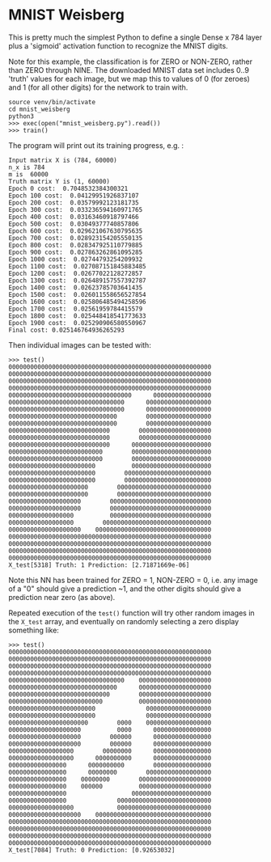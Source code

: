 # MNIST Weisberg

This is pretty much the simplest Python to define a single Dense x 784 layer plus a 'sigmoid' activation function to
recognize the MNIST digits.

Note for this example, the classification is for ZERO or NON-ZERO, rather than ZERO through NINE. The downloaded MNIST
data set includes 0..9 'truth' values for each image, but we map this to values of 0 (for zeroes) and 1 (for all other digits)
for the network to train with.

```
source venv/bin/activate
cd mnist_weisberg
python3
>>> exec(open("mnist_weisberg.py").read())
>>> train()
```

The program will print out its training progress, e.g. :
```
Input matrix X is (784, 60000)
n_x is 784
m is  60000
Truth matrix Y is (1, 60000)
Epoch 0 cost:  0.7048532384300321
Epoch 100 cost:  0.04129951926837107
Epoch 200 cost:  0.03579992123181735
Epoch 300 cost:  0.033236594160971765
Epoch 400 cost:  0.03163460918797466
Epoch 500 cost:  0.03049377740857806
Epoch 600 cost:  0.029621067630795635
Epoch 700 cost:  0.028923154205550135
Epoch 800 cost:  0.028347925110779885
Epoch 900 cost:  0.027863262861095285
Epoch 1000 cost:  0.02744793254209932
Epoch 1100 cost:  0.027087151845883485
Epoch 1200 cost:  0.02677022128272857
Epoch 1300 cost:  0.026489157557392787
Epoch 1400 cost:  0.02623785703641435
Epoch 1500 cost:  0.026011558656527854
Epoch 1600 cost:  0.025806485494258596
Epoch 1700 cost:  0.02561959784415579
Epoch 1800 cost:  0.025448418541773633
Epoch 1900 cost:  0.025290906580550967
Final cost: 0.025146764936265293
```

Then individual images can be tested with:
```
>>> test()
00000000000000000000000000000000000000000000000000000000
00000000000000000000000000000000000000000000000000000000
00000000000000000000000000000000000000000000000000000000
00000000000000000000000000000000000000000000000000000000
0000000000000000000000000000000000      0000000000000000
00000000000000000000000000000000      000000000000000000
00000000000000000000000000000000      000000000000000000
000000000000000000000000000000        000000000000000000
000000000000000000000000000000        000000000000000000
0000000000000000000000000000        00000000000000000000
0000000000000000000000000000        00000000000000000000
0000000000000000000000000000      0000000000000000000000
00000000000000000000000000        0000000000000000000000
00000000000000000000000000        0000000000000000000000
000000000000000000000000          0000000000000000000000
000000000000000000000000        000000000000000000000000
000000000000000000000000        000000000000000000000000
0000000000000000000000        00000000000000000000000000
0000000000000000000000        00000000000000000000000000
00000000000000000000        0000000000000000000000000000
00000000000000000000        0000000000000000000000000000
000000000000000000          0000000000000000000000000000
000000000000000000        000000000000000000000000000000
00000000000000000000    00000000000000000000000000000000
00000000000000000000000000000000000000000000000000000000
00000000000000000000000000000000000000000000000000000000
00000000000000000000000000000000000000000000000000000000
00000000000000000000000000000000000000000000000000000000
X_test[5318] Truth: 1 Prediction: [2.71871669e-06]
```

Note this NN has been trained for ZERO = 1, NON-ZERO = 0, i.e. any image of a "0" should give a prediction ~1, and
the other digits should give a prediction near zero (as above).

Repeated execution of the `test()` function will try other random images in the `X_test` array, and eventually on
randomly selecting a zero display something like:
```
>>> test()
00000000000000000000000000000000000000000000000000000000
00000000000000000000000000000000000000000000000000000000
00000000000000000000000000000000000000000000000000000000
00000000000000000000000000000000000000000000000000000000
00000000000000000000000000000000    00000000000000000000
000000000000000000000000000000      00000000000000000000
0000000000000000000000000000        00000000000000000000
00000000000000000000000000          00000000000000000000
000000000000000000000000              000000000000000000
000000000000000000000000              000000000000000000
0000000000000000000000        0000    000000000000000000
00000000000000000000          0000      0000000000000000
00000000000000000000        000000      0000000000000000
00000000000000000000        000000      0000000000000000
000000000000000000        00000000      0000000000000000
000000000000000000      0000000000      0000000000000000
0000000000000000      0000000000        0000000000000000
0000000000000000      00000000        000000000000000000
0000000000000000    00000000        00000000000000000000
0000000000000000    000000          00000000000000000000
0000000000000000                  0000000000000000000000
0000000000000000              00000000000000000000000000
000000000000000000            00000000000000000000000000
00000000000000000000    00000000000000000000000000000000
00000000000000000000000000000000000000000000000000000000
00000000000000000000000000000000000000000000000000000000
00000000000000000000000000000000000000000000000000000000
00000000000000000000000000000000000000000000000000000000
X_test[7084] Truth: 0 Prediction: [0.92653032]
```
